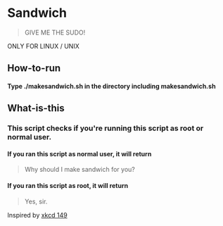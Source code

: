 # Sandwich
> GIVE ME THE SUDO!

ONLY FOR LINUX / UNIX

## How-to-run
#### Type ./makesandwich.sh in the directory including makesandwich.sh

## What-is-this
### This script checks if you're running this script as root or normal user.
#### If you ran this script as normal user, it will return
> Why should I make sandwich for you?

#### If you ran this script as root, it will return
> Yes, sir.

Inspired by [xkcd 149](https://xkcd.com/149/)
